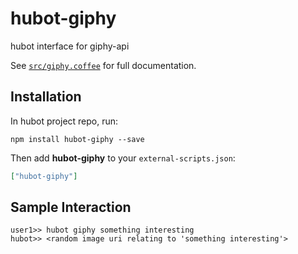# hubot-giphy

hubot interface for giphy-api

See [`src/giphy.coffee`](src/giphy.coffee) for full documentation.

## Installation

In hubot project repo, run:

`npm install hubot-giphy --save`

Then add **hubot-giphy** to your `external-scripts.json`:

```json
["hubot-giphy"]
```

## Sample Interaction

```
user1>> hubot giphy something interesting
hubot>> <random image uri relating to 'something interesting'>
```
